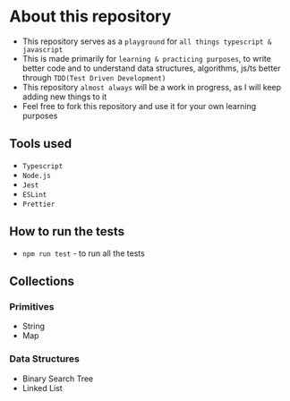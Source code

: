 # About this repository

- This repository serves as a `playground` for `all things typescript & javascript`
- This is made primarily for `learning & practicing purposes`, to write better code and to understand data structures, algorithms, js/ts better through `TDD(Test Driven Development)`
- This repository `almost always` will be a work in progress, as I will keep adding new things to it
- Feel free to fork this repository and use it for your own learning purposes

## Tools used

- `Typescript`
- `Node.js`
- `Jest`
- `ESLint`
- `Prettier`

## How to run the tests

- `npm run test` - to run all the tests

## Collections

### Primitives

- String
- Map

### Data Structures

- Binary Search Tree
- Linked List
